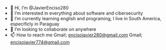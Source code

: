 - 👋 Hi, I’m @JavierEnciso280
- 👀 I’m interested in everything about software and cibersecurity
- 🌱 I’m currently learning english and programing, I live in South America, especificly in Paraguay
- 💞️ I’m looking to collaborate on anywhere
- 📫 How to reach me
Gmail; encisojavier280@gmail.com
Gmail; encisojavier774@gmail.com

<!---
JavierEnciso280/JavierEnciso280 is a ✨ special ✨ repository because its `README.md` (this file) appears on your GitHub profile.
You can click the Preview link to take a look at your changes.
--->
